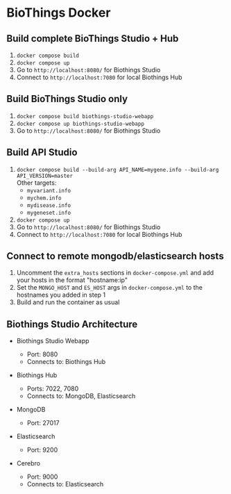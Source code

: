 # BioThings Docker

## Build complete BioThings Studio + Hub
1. `docker compose build`
2. `docker compose up`
3. Go to `http://localhost:8080/` for Biothings Studio
4. Connect to `http://localhost:7080` for local Biothings Hub

## Build BioThings Studio only
1. `docker compose build biothings-studio-webapp`
2. `docker compose up biothings-studio-webapp`
3. Go to `http://localhost:8080/` for Biothings Studio

## Build API Studio
1. `docker compose build --build-arg API_NAME=mygene.info --build-arg API_VERSION=master`  
  Other targets: 
    - `myvariant.info`
    - `mychem.info`
    - `mydisease.info`
    - `mygeneset.info`
2. `docker compose up`
3. Go to `http://localhost:8080/` for Biothings Studio
4. Connect to `http://localhost:7080` for local Biothings Hub

## Connect to remote mongodb/elasticsearch hosts
1. Uncomment the `extra_hosts` sections in `docker-compose.yml` and add your hosts in the format "hostname:ip"
2. Set the `MONGO_HOST` and `ES_HOST` args in `docker-compose.yml` to the hostnames you added in step 1
3. Build and run the container as usual


## Biothings Studio Architecture 
- Biothings Studio Webapp
  - Port: 8080
  - Connects to: Biothings Hub

- Biothings Hub
  - Ports: 7022, 7080
  - Connects to: MongoDB, Elasticsearch

- MongoDB
  - Port: 27017

- Elasticsearch
  - Port: 9200

- Cerebro
  - Port: 9000
  - Connects to: Elasticsearch